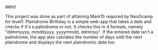 ##Hi!

This project was done as part of attaining Mark15 required by NeoGcamp for level1. 
Plaindrome Birthday is a simple web-app that takes a date and checks if it's a palindrome or not. It checks this in 4 formats, namely "ddmmyyyy, mmddyyyy, yyyymmdd, ddmmyy". If the entered date isn't a palindrome, the app also calclates the number of days until the next plaindrome and displays the next plaindromic date too.
